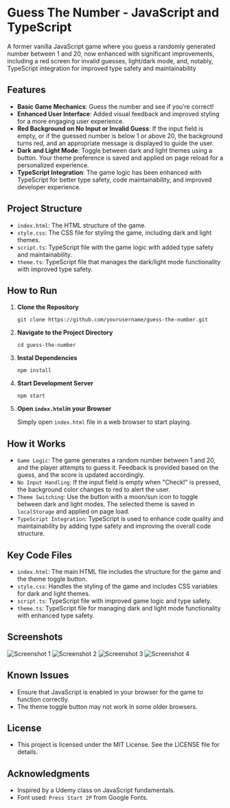 # Guess The Number - JavaScript and TypeScript

A former vanilla JavaScript game where you guess a randomly generated number between 1 and 20, now enhanced with significant improvements, including a red screen for invalid guesses, light/dark mode, and, notably, TypeScript integration for improved type safety and maintainability

## Features

- **Basic Game Mechanics**: Guess the number and see if you’re correct!
- **Enhanced User Interface**: Added visual feedback and improved styling for a more engaging user experience.
- **Red Background on No Input or Invalid Guess**: If the input field is empty, or if the guessed number is below 1 or above 20, the background turns red, and an appropriate message is displayed to guide the user.
- **Dark and Light Mode**: Toggle between dark and light themes using a button. Your theme preference is saved and applied on page reload for a personalized experience.
- **TypeScript Integration**: The game logic has been enhanced with TypeScript for better type safety, code maintainability, and improved developer experience.

## Project Structure

- `index.html`: The HTML structure of the game.
- `style.css`: The CSS file for styling the game, including dark and light themes.
- `script.ts`: TypeScript file with the game logic with added type safety and maintainability.
- `theme.ts`: TypeScript file that manages the dark/light mode functionality with improved type safety.

## How to Run

1. **Clone the Repository**
   
   ```git clone https://github.com/yourusername/guess-the-number.git```
2. **Navigate to the Project Directory**
   
   ```cd guess-the-number```
   
3. **Instal Dependencies** 
   
   ```npm install```
4. **Start Development Server**
   
   ```npm start```
5. **Open `index.html`in your Browser**
    
   Simply open `index.html` file in a web browser to start playing.
   
## How it Works

- `Game Logic`: The game generates a random number between 1 and 20, and the player attempts to guess it. Feedback is provided based on the guess, and the score is updated accordingly.
- `No Input Handling`: If the input field is empty when "Check!" is pressed, the background color changes to red to alert the user.
- `Theme Switching`: Use the button with a moon/sun icon to toggle between dark and light modes. The selected theme is saved in `localStorage` and applied on page load.
- `TypeScript Integration`: TypeScript is used to enhance code quality and maintainability by adding type safety and improving the overall code structure.

## Key Code Files

- `index.html`: The main HTML file includes the structure for the game and the theme toggle button.
- `style.css`: Handles the styling of the game and includes CSS variables for dark and light themes.
- `script.ts`: TypeScript file with improved game logic and type safety.
- `theme.ts`: TypeScript file for managing dark and light mode functionality with enhanced type safety.


## Screenshots

![Screenshot 1](images/Shot1.png)
![Screenshot 2](images/Shot2.png)
![Screenshot 3](images/Shot3.png)
![Screenshot 4](images/Shot4.png)

## Known Issues

- Ensure that JavaScript is enabled in your browser for the game to function correctly.
- The theme toggle button may not work in some older browsers.

## License

- This project is licensed under the MIT License. See the LICENSE file for details.

## Acknowledgments

- Inspired by a Udemy class on JavaScript fundamentals.
- Font used: `Press Start 2P` from Google Fonts.
